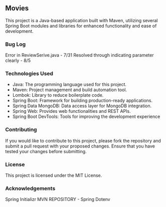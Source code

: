 ## Movies

This project is a Java-based application built with Maven, utilizing several Spring Boot modules and libraries for enhanced functionality and ease of development.

### Bug Log

Error in ReviewSerive.java - 7/31
Resolved through indicating parameter clearly - 8/5

### Technologies Used

- Java: The programming language used for this project.
- Maven: Project management and build automation tool.
- Lombok: Library to reduce boilerplate code.
- Spring Boot: Framework for building production-ready applications.
- Spring Data MongoDB: Data access layer for MongoDB integration.
- Spring Web: Provides web functionalities and REST APIs.
- Spring Boot DevTools: Tools for improving the development experience

### Contributing

If you would like to contribute to this project, please fork the repository and submit a pull request with your proposed changes. Ensure that you have tested your changes before submitting.

### License

This project is licensed under the MIT License.

### Acknowledgements

Spring Initializr
MVN REPOSITORY - Spring Dotenv
